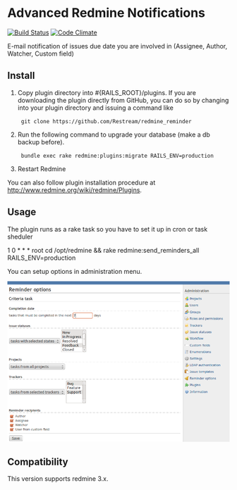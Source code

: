 # Advanced Redmine Notifications

[![Build Status](https://travis-ci.org/Restream/redmine_reminder.png)](https://travis-ci.org/Restream/redmine_reminder)
[![Code Climate](https://codeclimate.com/github/Restream/redmine_reminder.png)](https://codeclimate.com/github/Restream/redmine_reminder)

E-mail notification of issues due date you are involved in (Assignee, Author, Watcher, Custom field)

## Install

1. Copy plugin directory into #{RAILS_ROOT}/plugins.
If you are downloading the plugin directly from GitHub,
you can do so by changing into your plugin directory and issuing a command like

        git clone https://github.com/Restream/redmine_reminder

2. Run the following command to upgrade your database (make a db backup before).

        bundle exec rake redmine:plugins:migrate RAILS_ENV=production

3. Restart Redmine

You can also follow plugin installation procedure at http://www.redmine.org/wiki/redmine/Plugins.

## Usage

The plugin runs as a rake task so you have to set it up in cron or task sheduler

1 0 * * *       root    cd /opt/redmine && rake redmine:send_reminders_all RAILS_ENV=production

You can setup options in administration menu.

![Reminder options in administration menu](doc/screenshot.png)

## Compatibility

This version supports redmine 3.x.
